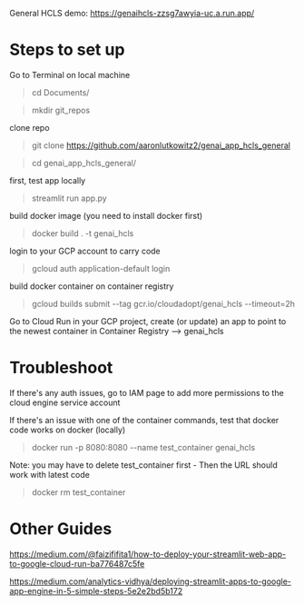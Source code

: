 General HCLS demo: https://genaihcls-zzsg7awyia-uc.a.run.app/

# Steps to set up 
Go to Terminal on local machine
> cd Documents/ 

> mkdir git_repos

clone repo
> git clone https://github.com/aaronlutkowitz2/genai_app_hcls_general 

> cd genai_app_hcls_general/

first, test app locally
> streamlit run app.py 

build docker image (you need to install docker first)
> docker build . -t genai_hcls 

login to your GCP account to carry code
> gcloud auth application-default login 

build docker container on container registry
> gcloud builds submit --tag gcr.io/cloudadopt/genai_hcls --timeout=2h 

Go to Cloud Run in your GCP project, create (or update) an app to point to the newest container in Container Registry --> genai_hcls

# Troubleshoot

If there's any auth issues, go to IAM page to add more permissions to the cloud engine service account

If there's an issue with one of the container commands, test that docker code works on docker (locally) 
> docker run -p 8080:8080 --name test_container genai_hcls

Note: you may have to delete test_container first - Then the URL should work with latest code
> docker rm test_container

# Other Guides
https://medium.com/@faizififita1/how-to-deploy-your-streamlit-web-app-to-google-cloud-run-ba776487c5fe

https://medium.com/analytics-vidhya/deploying-streamlit-apps-to-google-app-engine-in-5-simple-steps-5e2e2bd5b172
